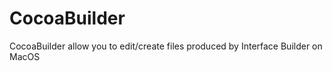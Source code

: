 CocoaBuilder
============

CocoaBuilder allow you to edit/create files produced by Interface Builder on MacOS